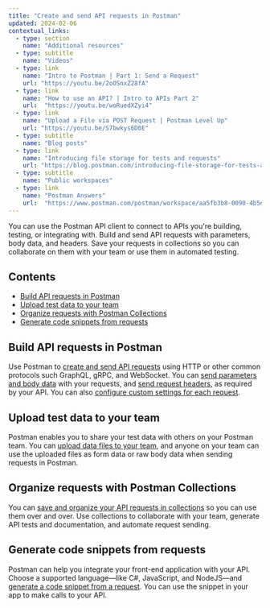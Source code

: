 ```yaml
---
title: "Create and send API requests in Postman"
updated: 2024-02-06
contextual_links:
  - type: section
    name: "Additional resources"
  - type: subtitle
    name: "Videos"
  - type: link
    name: "Intro to Postman | Part 1: Send a Request"
    url: "https://youtu.be/2oOSnxZ28fA"
  - type: link
    name: "How to use an API? | Intro to APIs Part 2"
    url:  "https://youtu.be/woRuedXZyi4"
  - type: link
    name: "Upload a File via POST Request | Postman Level Up"
    url: "https://youtu.be/S7bwkys6D0E"
  - type: subtitle
    name: "Blog posts"
  - type: link
    name: "Introducing file storage for tests and requests"
    url: "https://blog.postman.com/introducing-file-storage-for-tests-and-requests/"
  - type: subtitle
    name: "Public workspaces"
  - type: link
    name: "Postman Answers"
    url:  "https://www.postman.com/postman/workspace/aa5fb3b8-0090-4b5e-b3b4-fa5c1f2d080d"
---
```


You can use the Postman API client to connect to APIs you're building, testing, or integrating with. Build and send API requests with parameters, body data, and headers. Save your requests in collections so you can collaborate on them with your team or use them in automated testing.

## Contents

* [Build API requests in Postman](#build-api-requests-in-postman)
* [Upload test data to your team](#upload-test-data-to-your-team)
* [Organize requests with Postman Collections](#organize-requests-with-postman-collections)
* [Generate code snippets from requests](#generate-code-snippets-from-requests)

## Build API requests in Postman

Use Postman to [create and send API requests](/docs/sending-requests/create-requests/request-basics/) using HTTP or other common protocols such GraphQL, gRPC, and WebSocket. You can [send parameters and body data](/docs/sending-requests/create-requests/parameters/) with your requests, and [send request headers](/docs/sending-requests/create-requests/headers/), as required by your API. You can also [configure custom settings for each request](/docs/sending-requests/create-requests/request-settings/).

## Upload test data to your team

Postman enables you to share your test data with others on your Postman team. You can [upload data files to your team](/docs/sending-requests/create-requests/test-data/), and anyone on your team can use the uploaded files as form data or raw body data when sending requests in Postman.

## Organize requests with Postman Collections

You can [save and organize your API requests in collections](/docs/sending-requests/create-requests/intro-to-collections/) so you can use them over and over. Use collections to collaborate with your team, generate API tests and documentation, and automate request sending.

## Generate code snippets from requests

Postman can help you integrate your front-end application with your API. Choose a supported language—like C#, JavaScript, and NodeJS—and [generate a code snippet from a request](/docs/sending-requests/create-requests/generate-code-snippets/). You can use the snippet in your app to make calls to your API.
